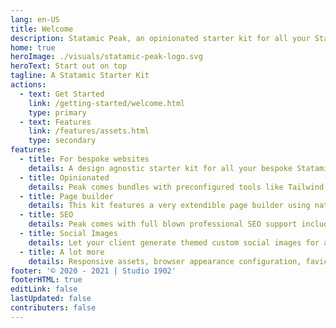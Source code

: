 ```yaml
---
lang: en-US
title: Welcome
description: Statamic Peak, an opinionated starter kit for all your Statamic sites.
home: true
heroImage: ./visuals/statamic-peak-logo.svg
heroText: Start out on top
tagline: A Statamic Starter Kit
actions:
  - text: Get Started
    link: /getting-started/welcome.html
    type: primary
  - text: Features
    link: /features/assets.html
    type: secondary
features:
  - title: For bespoke websites
    details: A design agnostic starter kit for all your bespoke Statamic sites pushing SEO and a11y best practices.
  - title: Opinionated
    details: Peak comes bundles with preconfigured tools like Tailwind and AlpineJS so it's easy to use with any design system.
  - title: Page builder
    details: This kit features a very extendible page builder using native Statamic fields, including Bard for long form content.
  - title: SEO
    details: Peak comes with full blown professional SEO support including tracker support and a built in cookie banner.
  - title: Social Images
    details: Let your client generate themed custom social images for all entries based on your own Tailwind templates.
  - title: A lot more
    details: Responsive assets, browser appearance configuration, favicon generation, button system, dark mode support, forms and more.
footer: '© 2020 - 2021 | Studio 1902'
footerHTML: true
editLink: false
lastUpdated: false
contributers: false
---
```

